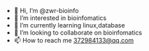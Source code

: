 - 👋 Hi, I’m @zwr-bioinfo
- 👀 I’m interested in bioinfomatics
- 🌱 I’m currently learning linux,database
- 💞️ I’m looking to collaborate on bioinfomatics
- 📫 How to reach me 372984133@qq.com

<!---
zwr-bioinfo/zwr-bioinfo is a ✨ special ✨ repository because its `README.md` (this file) appears on your GitHub profile.
You can click the Preview link to take a look at your changes.
--->
